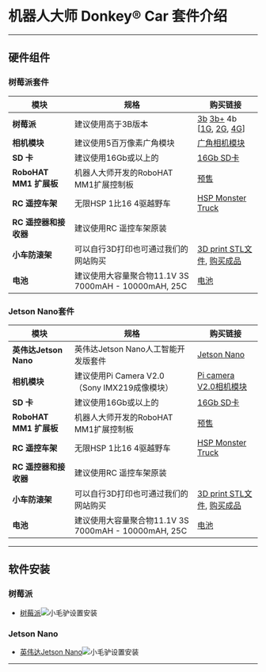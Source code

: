 # 机器人大师 Donkey&reg; Car 套件介绍

---
硬件组件
---

### 树莓派套件

| 模块 | 规格 | 购买链接 |
|---|---|---|
| **树莓派** | 建议使用高于3B版本 | [3b]() [3b+]() 4b [[1G](), [2G](), [4G]()] |
| **相机模块** | 建议使用5百万像素广角模块  | [广角相机模块]()
| **SD 卡**  | 建议使用16Gb或以上的  | [16Gb SD卡]()  |
| **RoboHAT MM1 扩展板**  | 机器人大师开发的RoboHAT MM1扩展控制板 | [预售]() |
| **RC 遥控车架**  | 无限HSP 1比16 4驱越野车 | [HSP Monster Truck]()  |
| **RC 遥控器和接收器**  | 建议使用RC 遥控车架原装  |  |
| **小车防滚架** | 可以自行3D打印也可通过我们的网站购买  | [3D print STL文件](), [购买成品]()  |
| **电池**  | 建议使用大容量聚合物11.1V 3S 7000mAH - 10000mAH, 25C  | [电池]() |


### Jetson Nano套件

| 模块 | 规格 | 购买链接 |
|---|---|---|
| **英伟达Jetson Nano** | 英伟达Jetson Nano人工智能开发版套件 | [Jetson Nano]() |
| **相机模块** | 建议使用Pi Camera V2.0（Sony IMX219成像模块） | [Pi camera V2.0相机模块]()|
| **SD 卡**  | 建议使用16Gb或以上的  | [16Gb SD卡]()  |
| **RoboHAT MM1 扩展板**  | 机器人大师开发的RoboHAT MM1扩展控制板 | [预售]() |
| **RC 遥控车架**  | 无限HSP 1比16 4驱越野车 | [HSP Monster Truck]()  |
| **RC 遥控器和接收器**  | 建议使用RC 遥控车架原装  |  |
| **小车防滚架** | 可以自行3D打印也可通过我们的网站购买 | [3D print STL文件](), [购买成品]() |
| **电池**  | 建议使用大容量聚合物11.1V 3S 7000mAH - 10000mAH, 25C  | [电池]() |

---

软件安装
---

### 树莓派

* [树莓派](example/donkeycar/robot_sbc/setup_raspberry_pi_cn.md)![小毛驴](/assets/logos/rpi_logo.png)设置安装

### Jetson Nano

* [英伟达Jetson Nano](example/donkeycar/obot_sbc/setup_jetson_nano_cn.md)![小毛驴](/assets/logos/nvidia_logo.png)设置安装

---
